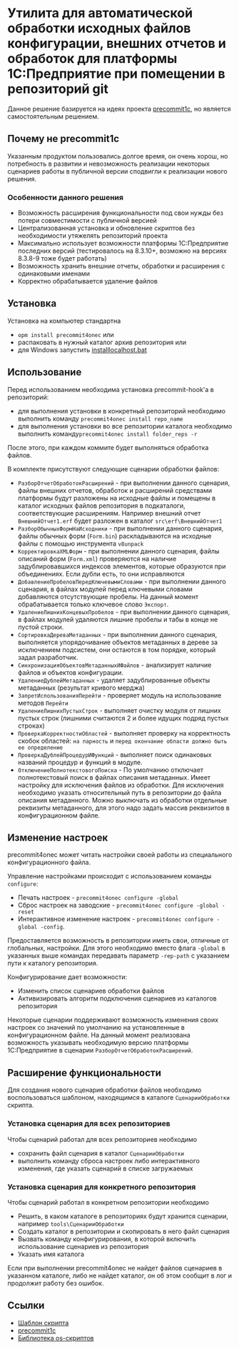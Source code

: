 # Утилита для автоматической обработки исходных файлов конфигурации, внешних отчетов и обработок для платформы 1С:Предприятие при помещении в репозиторий git

Данное решение базируется на идеях проекта [precommit1c](https://github.com/xDrivenDevelopment/precommit1c/releases), но является самостоятельным решением.

## Почему не precommit1c

Указанным продуктом пользовались долгое время, он очень хорош, но потребность в развитии и невозможность реализации некоторых сценариев работы в публичной версии сподвигли к реализации нового решения.

### Особенности данного решения

- Возможность расширения функциональности под свои нужды без потери совместимости с публичной версией
- Централизованная установка и обновление скриптов без необходимости утяжелять репозиторий проекта
- Максимально использует возможности платформы 1С:Предприятие последних версий (тестировалось на 8.3.10+, возможно на версиях 8.3.8-9 тоже будет работать)
- Возможность хранить внешние отчеты, обработки и расширения с одинаковыми именами
- Корректно обрабатывается удаление файлов

## Установка

Установка на компьютер стандартна

- `opm install precommit4onec` или
- распаковать в нужный каталог архив репозитория или
- для Windows запустить [installlocalhost.bat](/installlocalhost.bat)

## Использование

Перед использованием необходима установка precommit-hook'а в репозиторий:

- для выполнения установки в конкретный репозиторий необходимо выполнить команду `precommit4onec install repo_name`
- для выполнения установки во все репозитории каталога необходимо выполнить команду`precommit4onec install folder_reps -r`

После этого, при каждом коммите будет выполняться обработка файлов.

В комплекте присутствуют следующие сценарии обработки файлов:

- `РазборОтчетОбработокРасширений` - при выполнении данного сценария, файлы внешних отчетов, обработок и расширений средствами платформы будут разложены на исходные файлы и помещены в каталог исходных файлов репозитория в подкаталоги, соответствующие расширениям. Например внешний отчет `ВнешнийОтчет1.erf` будет разложен в каталог `src\erf\ВнешнийОтчет1`
- `РазборОбычныхФормНаИсходники` - при выполнении данного сценария, файлы обычных форм (`Form.bin`) раскладываются на исходные файлы с помощью инструмента `v8unpack`
- `КорректировкаXMLФорм` - при выполнении данного сценария, файлы описаний форм (`Form.xml`) проверяются на наличие задублировавшихся индексов элементов, которые образуются при объединениях. Если дубли есть, то они исправляются
- `ДобавлениеПробеловПередКлючевымиСловами` - при выполнении данного сценария, в файлах модулей перед ключевыми словами добавляются отсутствующие пробелы. На данный момент обрабатывается только ключевое слово `Экспорт`.
- `УдалениеЛишнихКонцевыхПробелов` - при выполнении данного сценария, в файлах модулей удаляются лишние пробелы и табы в конце не пустой строки.
- `СортировкаДереваМетаданных` - при выполнении данного сценария, выполняется упорядочивание объектов метаданных в дереве за исключением подсистем, они остаются в том порядке, который задал разработчик.
- `СинхронизацияОбъектовМетаданныхИФайлов` - анализирует наличие файлов и объектов конфигурации.
- `УдалениеДублейМетаданных` - удаляет задублированные объекты метаданных (результат кривого мерджа)
- `ЗапретИспользованияПерейти` - проверяет модуль на использование методов `Перейти`
- `УдалениеЛишнихПустыхСтрок` - выполняет очистку модуля от лишних пустых строк (лишними считаются 2 и более идущих подряд пустых строках)
- `ПроверкаКорректностиОбластей` - выполняет проверку на корректность скобок областей: `на парность` и `перед окончание области должно быть ее определение`
- `ПроверкаДублейПроцедурИФункций` - выполняет поиск одинаковых названий процедур и функций в модуле.
- `ОтключениеПолнотекстовогоПоиска` - По умолчанию отключает полнотекстовый поиск в файлах описания метаданных. Имеет настройку для исключения файлов из обработки. Для исключения необходимо указать относительный путь в репозитории до файла описания метаданного. Можно выключать из обработки отдельные реквизиты метаданного, для этого надо задать массив реквизитов в конфигурационном файле.

## Изменение настроек

precommit4onec может читать настройки своей работы из специального конфигурационного файла.

Управление настройками происходит с использованием команды `configure`:

- Печать настроек - `precommit4onec configure -global`
- Сброс настроек на заводские - `precommit4onec configure -global -reset`
- Интерактивное изменение настроек - `precommit4onec configure -global -config`.

Предоставляется возможность в репозитории иметь свои, отличные от глобальных, настройки. Для этого необходимо вместо флага `-global` в указанных выше командах передавать параметр `-rep-path` с указанием пути к каталогу репозитория.

Конфигурирование дает возможности:

- Изменить список сценариев обработки файлов
- Активизировать алгоритм подключения сценариев из каталогов репозитория

Некоторые сценарии поддерживают возможность изменения своих настроек со значений по умолчанию на установленные в конфигурационном файле. На данный момент реализована возможность указывать необходимую версию платформы 1С:Предприятие в сценарии `РазборОтчетОбработокРасширений`.

## Расширение функциональности

Для создания нового сценария обработки файлов необходимо воспользоваться шаблоном, находящимся в каталоге `СценарииОбработки` скрипта.

### Установка сценария для всех репозиториев

Чтобы сценарий работал для всех репозиториев необходимо

- сохранить файл сценария в каталог `СценарииОбработки`
- выполнить команду сброса настроек либо интерактивного изменения, где указать сценарий в списке загружаемых

### Установка сценария для конкретного репозитория

Чтобы сценарий работал в конкретном репозитории необходимо

- Решить, в каком каталоге в репозиториях будут хранится сценарии, например `tools\СценарииОбработки`
- Создать каталог в репозитории и скопировать в него файл сценария
- Вызвать команду конфигурирования, в которой включить использование сценариев из репозитория
- Указать имя каталога

Если при выполнении precommit4onec не найдет файлов сценариев в указанном каталоге, либо не найдет каталог, он об этом сообщит в лог и продолжит работу без ошибок.

## Ссылки

- [Шаблон скрипта](https://github.com/oscript-library/oscript-app-template)
- [precommit1c](https://github.com/xDrivenDevelopment/precommit1c/releases)
- [Библиотека os-скриптов](https://github.com/oscript-library)
